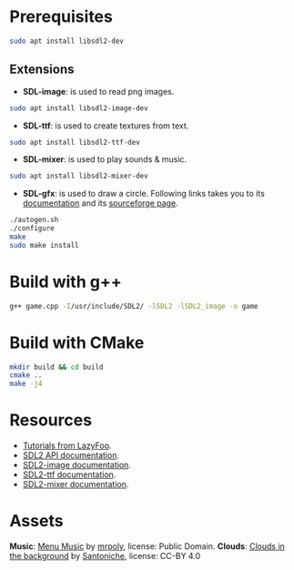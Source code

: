 # Prerequisites
```bash
sudo apt install libsdl2-dev
```

## Extensions
- **SDL-image**: is used to read png images.

```bash
sudo apt install libsdl2-image-dev
```
- **SDL-ttf**: is used to create textures from text.

```bash
sudo apt install libsdl2-ttf-dev
```
- **SDL-mixer**: is used to play sounds & music.

```bash
sudo apt install libsdl2-mixer-dev
```

- **SDL-gfx**: is used to draw a circle. Following links takes you to its [documentation][sdl-gfx-doc] and its [sourceforge page][sdl-gfx].

```bash
./autogen.sh
./configure
make
sudo make install
```

[sdl-gfx-doc]: https://www.ferzkopp.net/Software/SDL2_gfx/Docs/html/index.html
[sdl-gfx]: https://sourceforge.net/projects/sdl2gfx/files/

# Build with g++
```bash
g++ game.cpp -I/usr/include/SDL2/ -lSDL2 -lSDL2_image -o game
```

# Build with CMake
```bash
mkdir build && cd build
cmake ..
make -j4
```

# Resources
- [Tutorials from LazyFoo][1].
- [SDL2 API documentation][2].
- [SDL2-image documentation][3].
- [SDL2-ttf documentation][4].
- [SDL2-mixer documentation][5].

[1]: https://lazyfoo.net/tutorials/SDL/
[2]: https://wiki.libsdl.org/CategoryAPI
[3]: https://www.libsdl.org/projects/SDL_image/docs/index.html
[4]: http://www.libsdl.org/projects/docs/SDL_ttf/SDL_ttf_toc.html
[5]: http://www.libsdl.org/projects/SDL_mixer/docs/SDL_mixer_toc.html

# Assets
**Music**: [Menu Music][music] by [mrpoly][author-music], license: Public Domain.
**Clouds**: [Clouds in the background][clouds] by [Santoniche][clouds-author], license: CC-BY 4.0

[music]: https://opengameart.org/content/menu-music
[author-music]: https://opengameart.org/users/mrpoly
[clouds]: https://opengameart.org/content/cute-clouds
[clouds-author]: https://opengameart.org/users/santoniche
